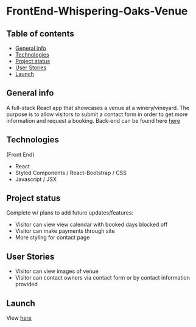 # FrontEnd-Whispering-Oaks-Venue

## Table of contents
* [General info](#general-info)
* [Technologies](#technologies)
* [Project status](#project-status)
* [User Stories](#user-stories)
* [Launch](#launch)

## General info
A full-stack React app that showcases a venue at a winery/vineyard. The purpose is to allow visitors to submit a contact form in order to get more information and request a booking. Back-end can be found here [here](https://github.com/benjaminwilde01/BackEnd-Whispering-Oaks-Venue)

## Technologies
(Front End)
- React
- Styled Components / React-Bootstrap / CSS
- Javascript / JSX

## Project status
Complete w/ plans to add future updates/features:
- Visitor can view view calendar with booked days blocked off
- Visitor can make payments through site
- More styling for contact page

## User Stories
- Visitor can view images of venue
- Visitor can contact owners via contact form or by contact information provided

## Launch
View [here](https://front-end-whispering-oaks.herokuapp.com/)
